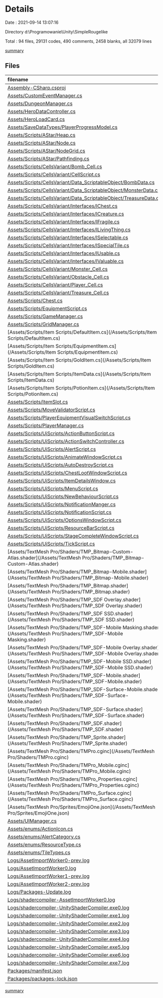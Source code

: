 # Details

Date : 2021-09-14 13:07:16

Directory d:\Programowanie\Unity\SimpleRougelike

Total : 94 files,  29131 codes, 490 comments, 2458 blanks, all 32079 lines

[summary](results.md)

## Files
| filename | language | code | comment | blank | total |
| :--- | :--- | ---: | ---: | ---: | ---: |
| [Assembly-CSharp.csproj](/Assembly-CSharp.csproj) | XML | 855 | 7 | 1 | 863 |
| [Assets/CustomEventManager.cs](/Assets/CustomEventManager.cs) | C# | 46 | 0 | 9 | 55 |
| [Assets/DungeonManager.cs](/Assets/DungeonManager.cs) | C# | 50 | 8 | 8 | 66 |
| [Assets/HeroDataController.cs](/Assets/HeroDataController.cs) | C# | 161 | 19 | 29 | 209 |
| [Assets/HeroLoadCard.cs](/Assets/HeroLoadCard.cs) | C# | 75 | 1 | 17 | 93 |
| [Assets/SaveDataTypes/PlayerProgressModel.cs](/Assets/SaveDataTypes/PlayerProgressModel.cs) | C# | 42 | 10 | 11 | 63 |
| [Assets/Scripts/AStar/Heap.cs](/Assets/Scripts/AStar/Heap.cs) | C# | 85 | 0 | 19 | 104 |
| [Assets/Scripts/AStar/Node.cs](/Assets/Scripts/AStar/Node.cs) | C# | 40 | 0 | 4 | 44 |
| [Assets/Scripts/AStar/NodeGrid.cs](/Assets/Scripts/AStar/NodeGrid.cs) | C# | 69 | 2 | 13 | 84 |
| [Assets/Scripts/AStar/Pathfinding.cs](/Assets/Scripts/AStar/Pathfinding.cs) | C# | 87 | 10 | 21 | 118 |
| [Assets/Scripts/CellsVariant/Bomb_Cell.cs](/Assets/Scripts/CellsVariant/Bomb_Cell.cs) | C# | 226 | 39 | 27 | 292 |
| [Assets/Scripts/CellsVariant/CellScript.cs](/Assets/Scripts/CellsVariant/CellScript.cs) | C# | 231 | 2 | 28 | 261 |
| [Assets/Scripts/CellsVariant/Data_ScriptableObject/BombData.cs](/Assets/Scripts/CellsVariant/Data_ScriptableObject/BombData.cs) | C# | 78 | 24 | 13 | 115 |
| [Assets/Scripts/CellsVariant/Data_ScriptableObject/MonsterData.cs](/Assets/Scripts/CellsVariant/Data_ScriptableObject/MonsterData.cs) | C# | 18 | 0 | 4 | 22 |
| [Assets/Scripts/CellsVariant/Data_ScriptableObject/TreasureData.cs](/Assets/Scripts/CellsVariant/Data_ScriptableObject/TreasureData.cs) | C# | 39 | 0 | 10 | 49 |
| [Assets/Scripts/CellsVariant/Interfaces/IChest.cs](/Assets/Scripts/CellsVariant/Interfaces/IChest.cs) | C# | 10 | 0 | 2 | 12 |
| [Assets/Scripts/CellsVariant/Interfaces/ICreature.cs](/Assets/Scripts/CellsVariant/Interfaces/ICreature.cs) | C# | 13 | 0 | 1 | 14 |
| [Assets/Scripts/CellsVariant/Interfaces/IFragile.cs](/Assets/Scripts/CellsVariant/Interfaces/IFragile.cs) | C# | 5 | 0 | 1 | 6 |
| [Assets/Scripts/CellsVariant/Interfaces/ILivingThing.cs](/Assets/Scripts/CellsVariant/Interfaces/ILivingThing.cs) | C# | 10 | 0 | 4 | 14 |
| [Assets/Scripts/CellsVariant/Interfaces/ISelectable.cs](/Assets/Scripts/CellsVariant/Interfaces/ISelectable.cs) | C# | 7 | 1 | 5 | 13 |
| [Assets/Scripts/CellsVariant/Interfaces/ISpecialTile.cs](/Assets/Scripts/CellsVariant/Interfaces/ISpecialTile.cs) | C# | 12 | 0 | 1 | 13 |
| [Assets/Scripts/CellsVariant/Interfaces/IUsable.cs](/Assets/Scripts/CellsVariant/Interfaces/IUsable.cs) | C# | 9 | 1 | 2 | 12 |
| [Assets/Scripts/CellsVariant/Interfaces/IValuable.cs](/Assets/Scripts/CellsVariant/Interfaces/IValuable.cs) | C# | 9 | 0 | 2 | 11 |
| [Assets/Scripts/CellsVariant/Monster_Cell.cs](/Assets/Scripts/CellsVariant/Monster_Cell.cs) | C# | 194 | 10 | 28 | 232 |
| [Assets/Scripts/CellsVariant/Obstacle_Cell.cs](/Assets/Scripts/CellsVariant/Obstacle_Cell.cs) | C# | 36 | 2 | 12 | 50 |
| [Assets/Scripts/CellsVariant/Player_Cell.cs](/Assets/Scripts/CellsVariant/Player_Cell.cs) | C# | 137 | 2 | 21 | 160 |
| [Assets/Scripts/CellsVariant/Treasure_Cell.cs](/Assets/Scripts/CellsVariant/Treasure_Cell.cs) | C# | 132 | 1 | 21 | 154 |
| [Assets/Scripts/Chest.cs](/Assets/Scripts/Chest.cs) | C# | 58 | 8 | 12 | 78 |
| [Assets/Scripts/EquipmentScript.cs](/Assets/Scripts/EquipmentScript.cs) | C# | 278 | 7 | 46 | 331 |
| [Assets/Scripts/GameManager.cs](/Assets/Scripts/GameManager.cs) | C# | 384 | 35 | 63 | 482 |
| [Assets/Scripts/GridManager.cs](/Assets/Scripts/GridManager.cs) | C# | 195 | 14 | 16 | 225 |
| [Assets/Scripts/Item Scripts/DefaultItem.cs](/Assets/Scripts/Item Scripts/DefaultItem.cs) | C# | 11 | 0 | 3 | 14 |
| [Assets/Scripts/Item Scripts/EquipmentItem.cs](/Assets/Scripts/Item Scripts/EquipmentItem.cs) | C# | 46 | 0 | 7 | 53 |
| [Assets/Scripts/Item Scripts/GoldItem.cs](/Assets/Scripts/Item Scripts/GoldItem.cs) | C# | 11 | 0 | 2 | 13 |
| [Assets/Scripts/Item Scripts/ItemData.cs](/Assets/Scripts/Item Scripts/ItemData.cs) | C# | 77 | 0 | 6 | 83 |
| [Assets/Scripts/Item Scripts/PotionItem.cs](/Assets/Scripts/Item Scripts/PotionItem.cs) | C# | 35 | 0 | 6 | 41 |
| [Assets/Scripts/ItemSlot.cs](/Assets/Scripts/ItemSlot.cs) | C# | 227 | 14 | 38 | 279 |
| [Assets/Scripts/MoveValidatorScript.cs](/Assets/Scripts/MoveValidatorScript.cs) | C# | 91 | 4 | 19 | 114 |
| [Assets/Scripts/PlayerEquipmentVisualSwitchScript.cs](/Assets/Scripts/PlayerEquipmentVisualSwitchScript.cs) | C# | 64 | 0 | 12 | 76 |
| [Assets/Scripts/PlayerManager.cs](/Assets/Scripts/PlayerManager.cs) | C# | 384 | 30 | 66 | 480 |
| [Assets/Scripts/UiScripts/ActionButtonScript.cs](/Assets/Scripts/UiScripts/ActionButtonScript.cs) | C# | 126 | 15 | 13 | 154 |
| [Assets/Scripts/UiScripts/ActionSwitchController.cs](/Assets/Scripts/UiScripts/ActionSwitchController.cs) | C# | 185 | 9 | 22 | 216 |
| [Assets/Scripts/UiScripts/AlertScript.cs](/Assets/Scripts/UiScripts/AlertScript.cs) | C# | 31 | 6 | 7 | 44 |
| [Assets/Scripts/UiScripts/AnimateWindowScript.cs](/Assets/Scripts/UiScripts/AnimateWindowScript.cs) | C# | 153 | 11 | 26 | 190 |
| [Assets/Scripts/UiScripts/AutoDestroyScript.cs](/Assets/Scripts/UiScripts/AutoDestroyScript.cs) | C# | 11 | 0 | 2 | 13 |
| [Assets/Scripts/UiScripts/ChestLootWindowScript.cs](/Assets/Scripts/UiScripts/ChestLootWindowScript.cs) | C# | 89 | 2 | 12 | 103 |
| [Assets/Scripts/UiScripts/ItemDetailsWindow.cs](/Assets/Scripts/UiScripts/ItemDetailsWindow.cs) | C# | 172 | 10 | 34 | 216 |
| [Assets/Scripts/UiScripts/MenuScript.cs](/Assets/Scripts/UiScripts/MenuScript.cs) | C# | 136 | 4 | 30 | 170 |
| [Assets/Scripts/UiScripts/NewBehaviourScript.cs](/Assets/Scripts/UiScripts/NewBehaviourScript.cs) | C# | 12 | 2 | 5 | 19 |
| [Assets/Scripts/UiScripts/NotificationManger.cs](/Assets/Scripts/UiScripts/NotificationManger.cs) | C# | 348 | 82 | 66 | 496 |
| [Assets/Scripts/UiScripts/NotificationScript.cs](/Assets/Scripts/UiScripts/NotificationScript.cs) | C# | 88 | 1 | 18 | 107 |
| [Assets/Scripts/UiScripts/OptionsWindowScript.cs](/Assets/Scripts/UiScripts/OptionsWindowScript.cs) | C# | 20 | 15 | 18 | 53 |
| [Assets/Scripts/UiScripts/ResourceBarScript.cs](/Assets/Scripts/UiScripts/ResourceBarScript.cs) | C# | 17 | 0 | 3 | 20 |
| [Assets/Scripts/UiScripts/StageCompleteWindowScript.cs](/Assets/Scripts/UiScripts/StageCompleteWindowScript.cs) | C# | 21 | 0 | 5 | 26 |
| [Assets/Scripts/UiScripts/TickScript.cs](/Assets/Scripts/UiScripts/TickScript.cs) | C# | 36 | 0 | 3 | 39 |
| [Assets/TextMesh Pro/Shaders/TMP_Bitmap-Custom-Atlas.shader](/Assets/TextMesh Pro/Shaders/TMP_Bitmap-Custom-Atlas.shader) | ShaderLab | 109 | 2 | 33 | 144 |
| [Assets/TextMesh Pro/Shaders/TMP_Bitmap-Mobile.shader](/Assets/TextMesh Pro/Shaders/TMP_Bitmap-Mobile.shader) | ShaderLab | 112 | 3 | 31 | 146 |
| [Assets/TextMesh Pro/Shaders/TMP_Bitmap.shader](/Assets/TextMesh Pro/Shaders/TMP_Bitmap.shader) | ShaderLab | 109 | 2 | 33 | 144 |
| [Assets/TextMesh Pro/Shaders/TMP_SDF Overlay.shader](/Assets/TextMesh Pro/Shaders/TMP_SDF Overlay.shader) | ShaderLab | 243 | 4 | 71 | 318 |
| [Assets/TextMesh Pro/Shaders/TMP_SDF SSD.shader](/Assets/TextMesh Pro/Shaders/TMP_SDF SSD.shader) | ShaderLab | 241 | 4 | 66 | 311 |
| [Assets/TextMesh Pro/Shaders/TMP_SDF-Mobile Masking.shader](/Assets/TextMesh Pro/Shaders/TMP_SDF-Mobile Masking.shader) | ShaderLab | 188 | 10 | 50 | 248 |
| [Assets/TextMesh Pro/Shaders/TMP_SDF-Mobile Overlay.shader](/Assets/TextMesh Pro/Shaders/TMP_SDF-Mobile Overlay.shader) | ShaderLab | 183 | 8 | 50 | 241 |
| [Assets/TextMesh Pro/Shaders/TMP_SDF-Mobile SSD.shader](/Assets/TextMesh Pro/Shaders/TMP_SDF-Mobile SSD.shader) | ShaderLab | 82 | 4 | 21 | 107 |
| [Assets/TextMesh Pro/Shaders/TMP_SDF-Mobile.shader](/Assets/TextMesh Pro/Shaders/TMP_SDF-Mobile.shader) | ShaderLab | 183 | 8 | 50 | 241 |
| [Assets/TextMesh Pro/Shaders/TMP_SDF-Surface-Mobile.shader](/Assets/TextMesh Pro/Shaders/TMP_SDF-Surface-Mobile.shader) | ShaderLab | 103 | 8 | 28 | 139 |
| [Assets/TextMesh Pro/Shaders/TMP_SDF-Surface.shader](/Assets/TextMesh Pro/Shaders/TMP_SDF-Surface.shader) | ShaderLab | 122 | 4 | 33 | 159 |
| [Assets/TextMesh Pro/Shaders/TMP_SDF.shader](/Assets/TextMesh Pro/Shaders/TMP_SDF.shader) | ShaderLab | 243 | 4 | 71 | 318 |
| [Assets/TextMesh Pro/Shaders/TMP_Sprite.shader](/Assets/TextMesh Pro/Shaders/TMP_Sprite.shader) | ShaderLab | 97 | 0 | 20 | 117 |
| [Assets/TextMesh Pro/Shaders/TMPro.cginc](/Assets/TextMesh Pro/Shaders/TMPro.cginc) | HLSL | 63 | 2 | 20 | 85 |
| [Assets/TextMesh Pro/Shaders/TMPro_Mobile.cginc](/Assets/TextMesh Pro/Shaders/TMPro_Mobile.cginc) | HLSL | 122 | 2 | 34 | 158 |
| [Assets/TextMesh Pro/Shaders/TMPro_Properties.cginc](/Assets/TextMesh Pro/Shaders/TMPro_Properties.cginc) | HLSL | 62 | 10 | 14 | 86 |
| [Assets/TextMesh Pro/Shaders/TMPro_Surface.cginc](/Assets/TextMesh Pro/Shaders/TMPro_Surface.cginc) | HLSL | 76 | 7 | 19 | 102 |
| [Assets/TextMesh Pro/Sprites/EmojiOne.json](/Assets/TextMesh Pro/Sprites/EmojiOne.json) | JSON | 155 | 0 | 2 | 157 |
| [Assets/UIManager.cs](/Assets/UIManager.cs) | C# | 18 | 0 | 3 | 21 |
| [Assets/enums/ActionIcon.cs](/Assets/enums/ActionIcon.cs) | C# | 12 | 0 | 1 | 13 |
| [Assets/enums/AlertCategory.cs](/Assets/enums/AlertCategory.cs) | C# | 17 | 0 | 2 | 19 |
| [Assets/enums/ResourceType.cs](/Assets/enums/ResourceType.cs) | C# | 7 | 0 | 0 | 7 |
| [Assets/enums/TileTypes.cs](/Assets/enums/TileTypes.cs) | C# | 10 | 0 | 1 | 11 |
| [Logs/AssetImportWorker0-prev.log](/Logs/AssetImportWorker0-prev.log) | Log | 8,553 | 0 | 388 | 8,941 |
| [Logs/AssetImportWorker0.log](/Logs/AssetImportWorker0.log) | Log | 2,773 | 0 | 124 | 2,897 |
| [Logs/AssetImportWorker1-prev.log](/Logs/AssetImportWorker1-prev.log) | Log | 66 | 0 | 2 | 68 |
| [Logs/AssetImportWorker2-prev.log](/Logs/AssetImportWorker2-prev.log) | Log | 8,627 | 0 | 393 | 9,020 |
| [Logs/Packages-Update.log](/Logs/Packages-Update.log) | Log | 48 | 0 | 4 | 52 |
| [Logs/shadercompiler-AssetImportWorker0.log](/Logs/shadercompiler-AssetImportWorker0.log) | Log | 2 | 0 | 2 | 4 |
| [Logs/shadercompiler-UnityShaderCompiler.exe0.log](/Logs/shadercompiler-UnityShaderCompiler.exe0.log) | Log | 2 | 0 | 2 | 4 |
| [Logs/shadercompiler-UnityShaderCompiler.exe1.log](/Logs/shadercompiler-UnityShaderCompiler.exe1.log) | Log | 2 | 0 | 2 | 4 |
| [Logs/shadercompiler-UnityShaderCompiler.exe2.log](/Logs/shadercompiler-UnityShaderCompiler.exe2.log) | Log | 2 | 0 | 2 | 4 |
| [Logs/shadercompiler-UnityShaderCompiler.exe3.log](/Logs/shadercompiler-UnityShaderCompiler.exe3.log) | Log | 2 | 0 | 2 | 4 |
| [Logs/shadercompiler-UnityShaderCompiler.exe4.log](/Logs/shadercompiler-UnityShaderCompiler.exe4.log) | Log | 2 | 0 | 2 | 4 |
| [Logs/shadercompiler-UnityShaderCompiler.exe5.log](/Logs/shadercompiler-UnityShaderCompiler.exe5.log) | Log | 2 | 0 | 2 | 4 |
| [Logs/shadercompiler-UnityShaderCompiler.exe6.log](/Logs/shadercompiler-UnityShaderCompiler.exe6.log) | Log | 2 | 0 | 2 | 4 |
| [Logs/shadercompiler-UnityShaderCompiler.exe7.log](/Logs/shadercompiler-UnityShaderCompiler.exe7.log) | Log | 2 | 0 | 2 | 4 |
| [Packages/manifest.json](/Packages/manifest.json) | JSON | 51 | 0 | 1 | 52 |
| [Packages/packages-lock.json](/Packages/packages-lock.json) | JSON | 456 | 0 | 1 | 457 |

[summary](results.md)